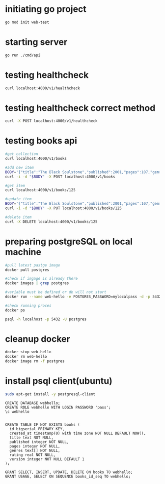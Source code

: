 # initiating go project
```bash
go mod init web-test 
```

# starting server
```bash
go run ./cmd/api
```

# testing healthcheck
```bash
curl localhost:4000/v1/healthcheck
```

# testing healthcheck correct method
```bash
curl -X POST localhost:4000/v1/healthcheck
```

# testing books api
```bash
#get collection
curl localhost:4000/v1/books

#add new item
BODY='{"title":"The Black Soulstone","published":2001,"pages":107,"genres":["Fiction","Mystery"],"rating":3.5}'
curl -i -d "$BODY" -X POST localhost:4000/v1/books

#get item
curl localhost:4000/v1/books/125

#update item
BODY='{"title":"The Black Soulstone","published":2001,"pages":107,"genres":["Fiction","Mystery"],"rating":3.5}'
curl -i -d "$BODY" -X PUT localhost:4000/v1/books/125

#delete item
curl -X DELETE localhost:4000/v1/books/125
```


# preparing postgreSQL on local machine
```bash
#pull latest pastge image
docker pull postgres

#check if imgage is already there
docker images | grep postgres

#variable must be defined or db will not start
docker run --name web-hello -e POSTGRES_PASSWORD=mylocalpass -d -p 5432:5432 postgres

#check running proces
docker ps

psql -h localhost -p 5432 -U postgres
```

# cleanup docker
```bash
docker stop web-hello
docker rm web-hello
docker image rm -f postgres
```

# install psql client(ubuntu)
```bash
sudo apt-get install -y postgresql-client
```

```postgreSQL
CREATE DATABASE webhello;
CREATE ROLE webhello WITH LOGIN PASSWORD 'pass';
\c webhello


CREATE TABLE IF NOT EXISTS books (
  id bigserial PRIMARY KEY,
  created_at timestamp(0) with time zone NOT NULL DEFAULT NOW(),
  title text NOT NULL,
  published integer NOT NULL,
  pages integer NOT NULL,
  genres text[] NOT NULL,
  rating real NOT NULL,
  version integer NOT NULL DEFAULT 1
);

GRANT SELECT, INSERT, UPDATE, DELETE ON books TO webhello;
GRANT USAGE, SELECT ON SEQUENCE books_id_seq TO webhello;
```
